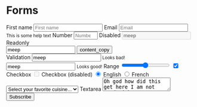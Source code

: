 # Forms

<form>
  <label>First name</label>
  <input
    name="first_name"
    placeholder="First name"
    autocomplete="given-name" />
  <label>Email</label>
  <input
    type="email"
    name="email"
    placeholder="Email"
    autocomplete="email" />
  <small>This is some help text</small>
  <label>Number</label>
  <input type="number" name="number" placeholder="Number" min="0" max="100" step="1" />
  <label>Disabled</label>
  <input disabled value="meep" />
  <label>Readonly</label>
  <div role="group">
    <input readonly value="meep" />
    <button type="button" class="outline"><winter-icon>content_copy</winter-icon></button>
  </div>
  <label>Validation</label>
  <input value="meep" aria-invalid="true" />
  <small>Looks bad!</small>
  <input value="meep" aria-invalid="false" />
  <small>Looks good!</small>
  <label>Range</label>
  <input type="range" value="50" min="0" max="100" />
  <label>
    <input type="checkbox" name="checkbox" checked />
    Checkbox
  </label>
  <label>
    <input type="checkbox" name="checkbox" disabled />
    Checkbox (disabled)
  </label>
  <label>
    <input type="radio" name="language" checked />
    English
  </label>
  <label>
    <input type="radio" name="language" />
    French
  </label>
  <select name="favorite-cuisine" aria-label="Select your favorite cuisine..." required>
    <option selected disabled value="">
      Select your favorite cuisine...
    </option>
    <option>Italian</option>
    <option>Japanese</option>
    <option>Indian</option>
    <option>Thai</option>
    <option>French</option>
  </select>
  <label>Textarea</label>
  <textarea>Oh god how did this get here I am not good with computer.</textarea>
  <input
    type="submit"
    value="Subscribe"
  />
</form>
